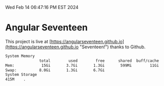 Wed Feb 14 06:47:16 PM EST 2024

# Angular Seventeen


This project is live at [https://angularseventeen.github.io](https://angularseventeen.github.io "Seventeen!") thanks to Github.

```bash
System Memory
               total        used        free      shared  buff/cache   available
Mem:            15Gi       3.7Gi       1.3Gi       599Mi        11Gi        11Gi
Swap:          8.0Gi       1.3Gi       6.7Gi
System Storage
415M	.
```
```bash

